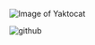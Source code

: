 ![Image of Yaktocat](https://octodex.github.com/images/yaktocat.png)

![github](https://user-images.githubusercontent.com/91655538/141654289-4a730954-4336-403a-b1a8-15402c3f3b1e.png)

